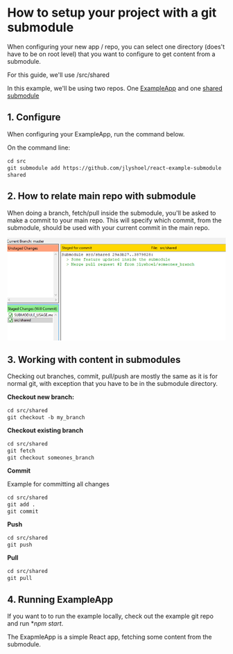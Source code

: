 # How to setup your project with a git submodule


When configuring your new app / repo, you can select one directory (does't have to be on root level) that you want to configure to get content from a submodule. 

For this guide, we'll use /src/shared

In this example, we'll be using two repos. One [ExampleApp](https://github.com/jlyshoel/react-example-app) and one [shared submodule](https://github.com/jlyshoel/react-example-submodule) 


## 1. Configure

When configuring your ExampleApp, run the command below. 

On the command line: 
```
cd src
git submodule add https://github.com/jlyshoel/react-example-submodule shared
```

## 2. How to relate main repo with submodule

When doing a branch, fetch/pull inside the submodule, you'll be asked to make a commit to your main repo. This will specify which commit, from the submodule, should be used with your current commit in the main repo. 

![Commit from main repo](mainrepocommit.png)

## 3. Working with content in submodules

Checking out branches, commit, pull/push are mostly the same as it is for normal git, with exception that you have to be in the submodule directory.


**Checkout new branch:**
```
cd src/shared
git checkout -b my_branch
```

**Checkout existing branch**
```
cd src/shared
git fetch
git checkout someones_branch
```

**Commit**

Example for committing all changes

```
cd src/shared
git add .
git commit
```


**Push**

```
cd src/shared
git push
```

**Pull**

```
cd src/shared
git pull
```


## 4. Running ExampleApp

If you want to to run the example locally, check out the example git repo and run **npm start*.

The ExapmleApp is a simple React app, fetching some content from the submodule.
